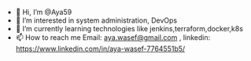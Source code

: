 - 👋 Hi, I’m @Aya59
- 👀 I’m interested in system administration, DevOps
- 🌱 I’m currently learning technologies like jenkins,terraform,docker,k8s
- 📫 How to reach me Email: aya.wasef@gmail.com , linkedin: https://www.linkedin.com/in/aya-wasef-7764551b5/

<!---
Aya59/Aya59 is a ✨ special ✨ repository because its `README.md` (this file) appears on your GitHub profile.
You can click the Preview link to take a look at your changes.
--->
